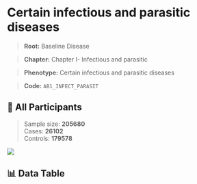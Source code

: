 # Certain infectious and parasitic diseases

> **Root:** Baseline Disease  

> **Chapter:** Chapter I- Infectious and parasitic  

> **Phenotype:** Certain infectious and parasitic diseases  

> **Code:** `AB1_INFECT_PARASIT`

## 🧪 All Participants  
> Sample size: **205680**  
> Cases: **26102**  
> Controls: **179578**
<img src="/Sensitive/Figures/ALL/Incidence/AB1_INFECT_PARASIT.png"/>

## 📊 Data Table
<CsvTableMRF src="/Sensitive/Data/ALL/Incidence/COX_AB1_INFECT_PARASIT.csv"/>


